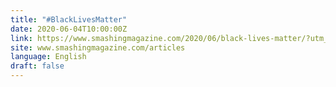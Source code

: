 ```yaml
---
title: "#BlackLivesMatter"
date: 2020-06-04T10:00:00Z
link: https://www.smashingmagazine.com/2020/06/black-lives-matter/?utm_medium=RSS&utm_source=news.12bit.vn
site: www.smashingmagazine.com/articles
language: English
draft: false
---
```

